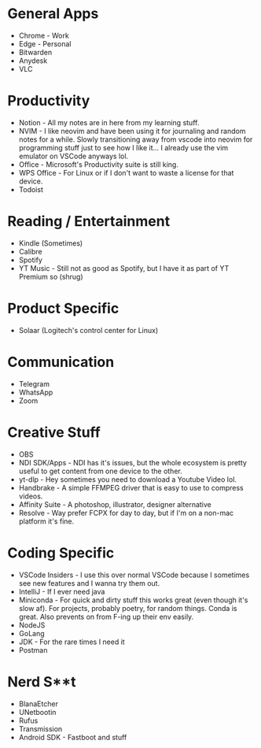 # General Apps
- Chrome - Work
- Edge - Personal
- Bitwarden
- Anydesk
- VLC

# Productivity
- Notion - All my notes are in here from my learning stuff.
- NVIM - I like neovim and have been using it for journaling and random notes for a while. Slowly transitioning away from vscode into neovim for programming stuff just to see how I like it... I already use the vim emulator on VSCode anyways lol. 
- Office - Microsoft's Productivity suite is still king.
- WPS Office - For Linux or if I don't want to waste a license for that device.
- Todoist

# Reading / Entertainment 
- Kindle (Sometimes)
- Calibre
- Spotify 
- YT Music - Still not as good as Spotify, but I have it as part of YT Premium so (shrug)

# Product Specific
- Solaar (Logitech's control center for Linux)

# Communication 
- Telegram
- WhatsApp
- Zoom

# Creative Stuff
- OBS
- NDI SDK/Apps - NDI has it's issues, but the whole ecosystem is pretty useful to get content from one device to the other.
- yt-dlp - Hey sometimes you need to download a Youtube Video lol.
- Handbrake - A simple FFMPEG driver that is easy to use to compress videos.
- Affinity Suite - A photoshop, illustrator, designer alternative 
- Resolve - Way prefer FCPX for day to day, but if I'm on a non-mac platform it's fine. 

# Coding Specific
- VSCode Insiders - I use this over normal VSCode because I sometimes see new features and I wanna try them out.
- IntelliJ - If I ever need java
- Miniconda - For quick and dirty stuff this works great (even though it's slow af). For projects, probably poetry, for random things. Conda is great. Also prevents on from F-ing up their env easily.
- NodeJS  
- GoLang
- JDK - For the rare times I need it
- Postman 

# Nerd S**t
- BlanaEtcher
- UNetbootin
- Rufus
- Transmission
- Android SDK - Fastboot and stuff
